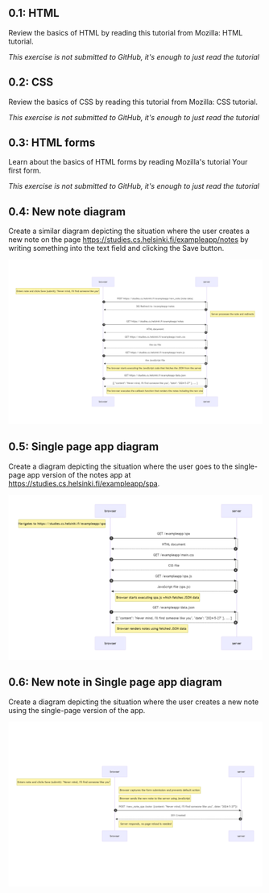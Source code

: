 ## 0.1: HTML
Review the basics of HTML by reading this tutorial from Mozilla: HTML tutorial.

*This exercise is not submitted to GitHub, it's enough to just read the tutorial*

## 0.2: CSS
Review the basics of CSS by reading this tutorial from Mozilla: CSS tutorial.

*This exercise is not submitted to GitHub, it's enough to just read the tutorial*

## 0.3: HTML forms
Learn about the basics of HTML forms by reading Mozilla's tutorial Your first form.

*This exercise is not submitted to GitHub, it's enough to just read the tutorial*

## 0.4: New note diagram

Create a similar diagram depicting the situation where the user creates a new note on the page https://studies.cs.helsinki.fi/exampleapp/notes by writing something into the text field and clicking the Save button.

![Image](<0.4.png>)

## 0.5: Single page app diagram

Create a diagram depicting the situation where the user goes to the single-page app version of the notes app at https://studies.cs.helsinki.fi/exampleapp/spa.

![Image](<0.5.png>)

## 0.6: New note in Single page app diagram
Create a diagram depicting the situation where the user creates a new note using the single-page version of the app.

![Image](<0.6.png>)